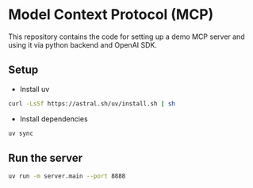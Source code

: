 # Model Context Protocol (MCP)

This repository contains the code for setting up a demo MCP server and using it via python backend and OpenAI SDK.

## Setup

- Install uv

```bash
curl -LsSf https://astral.sh/uv/install.sh | sh
```

- Install dependencies

```bash
uv sync
```

## Run the server

```bash
uv run -m server.main --port 8888
```
